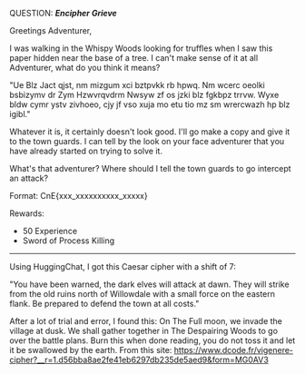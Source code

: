QUESTION:
<b><i>Encipher Grieve </i></b>

Greetings Adventurer,

I was walking in the Whispy Woods looking for truffles when I saw this paper hidden near the base of a tree. I can't make sense of it at all Adventurer, what do you think it means?

"Ue Blz Jact qjst, nm mizgum xci bztpvkk rb hpwq. Nm wcerc oeolki bsbizymv dr Zym Hzwvrqvdrm Nwsyw zf os jzki blz fgkbpz trrvw. Wyxe bldw cymr ystv zivhoeo, cjy jf vso xuja mo etu tio mz sm wrercwazh hp blz igibl."

Whatever it is, it certainly doesn't look good. I'll go make a copy and give it to the town guards. I can tell by the look on your face adventurer that you have already started on trying to solve it.

What's that adventurer? Where should I tell the town guards to go intercept an attack?

Format: 
CnE{xxx_xxxxxxxxxx_xxxxx}

Rewards:
* 50 Experience
* Sword of Process Killing

---
Using HuggingChat, I got this Caesar cipher with a shift of 7:

"You have been warned, the dark elves will attack at dawn. They will strike from the old ruins north of Willowdale with a small force on the eastern flank. Be prepared to defend the town at all costs."

After a lot of trial and error, I found this:
On The Full moon, we invade the village at dusk. We shall gather together in The Despairing Woods to go over the battle plans. Burn this when done reading, you do not toss it and let it be swallowed by the earth.
 From this site: https://www.dcode.fr/vigenere-cipher?__r=1.d56bba8ae2fe41eb6297db235de5aed9&form=MG0AV3
 